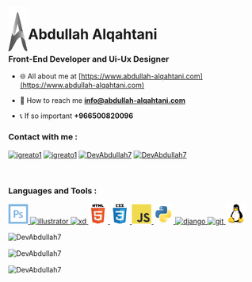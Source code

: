<img align="left" src="./assets/imgs/myLogoLetterLight.svg" height="90" width="40">
<h1 align="left">Abdullah Alqahtani</h1>
<h3 align="left">Front-End Developer and Ui-Ux Designer</h3>

- 🌐 All about me at [https://www.abdullah-alqahtani.com](https://www.abdullah-alqahtani.com)

- 💬 How to reach me **info@abdullah-alqahtani.com**

- 📞 If so important **+966500820096**

<h3 align="left">Contact with me :</h3>
<p align="left">
<a href="https://www.behance.net/DevAbdullah7" target="blank"><img align="center" src="https://raw.githubusercontent.com/rahuldkjain/github-profile-readme-generator/master/src/images/icons/Social/behance.svg" alt="igreato1" height="30" width="40" /></a>
<a href="https://www.linkedin.com/in/abdullah-alqahtani-190441220/"  target="blank"><img align="center" src="https://raw.githubusercontent.com/rahuldkjain/github-profile-readme-generator/master/src/images/icons/Social/linked-in-alt.svg" alt="igreato1" height="30" width="40" /></a>
<a href="https://twitter.com/DevAbdullah7" target="blank"><img align="center" src="https://raw.githubusercontent.com/rahuldkjain/github-profile-readme-generator/master/src/images/icons/Social/twitter.svg" alt="DevAbdullah7" height="30" width="40" /></a>
<a href="https://wa.me/message/NJTOJS37UMU2O1" target="blank"><img align="center" src="https://raw.githubusercontent.com/rahuldkjain/github-profile-readme-generator/master/src/images/icons/Social/whatsapp.svg" alt="DevAbdullah7" height="30" width="40" /></a>
</p>

<p align="left"> <a href="https://twitter.com/DevAbdullah7" target="blank"><img src="https://img.shields.io/twitter/follow/DevAbdullah7?logo=twitter&style=for-the-badge" alt="" /></a>

<h3 align="left">Languages and Tools :</h3>
<p align="left"> <a href="https://www.photoshop.com/en" target="_blanck" rel="noreferrer"> <img src="https://raw.githubusercontent.com/devicons/devicon/master/icons/photoshop/photoshop-line.svg" target="_blanck" alt="photoshop" width="40" height="40"/> </a> <a href="https://www.adobe.com/in/products/illustrator.html" target="_blank" rel="noreferrer"> <img src="https://www.vectorlogo.zone/logos/adobe_illustrator/adobe_illustrator-icon.svg" alt="illustrator" width="40" height="40"/> </a> <a href="https://www.adobe.com/products/xd.html" target="_blank" rel="noreferrer"> <img src="https://cdn.worldvectorlogo.com/logos/adobe-xd.svg" alt="xd" width="40" height="40"/> </a> <a href="https://www.w3.org/html/" target="_blank" rel="noreferrer"> <img src="https://raw.githubusercontent.com/devicons/devicon/master/icons/html5/html5-original-wordmark.svg" alt="html5" width="40" height="40"/> </a> <a href="https://www.w3schools.com/css/" target="_blank" rel="noreferrer"> <img src="https://raw.githubusercontent.com/devicons/devicon/master/icons/css3/css3-original-wordmark.svg" alt="css3" width="40" height="40"/> </a> <a href="https://developer.mozilla.org/en-US/docs/Web/JavaScript" target="_blank" rel="noreferrer"> <img src="https://raw.githubusercontent.com/devicons/devicon/master/icons/javascript/javascript-original.svg" alt="javascript" width="40" height="40"/> </a> <a href="https://www.python.org" target="_blank" rel="noreferrer"> <img src="https://raw.githubusercontent.com/devicons/devicon/master/icons/python/python-original.svg" alt="python" width="40" height="40"/> </a> <a href="https://www.djangoproject.com/" target="_blank" rel="noreferrer"> <img src="https://cdn.worldvectorlogo.com/logos/django.svg" alt="django" width="40" height="40"/> </a> <a href="https://git-scm.com/" target="_blank" rel="noreferrer"> <img src="https://www.vectorlogo.zone/logos/git-scm/git-scm-icon.svg" alt="git" width="40" height="40"/> </a> <a href="https://www.linux.org/" target="_blank" rel="noreferrer"> <img src="https://raw.githubusercontent.com/devicons/devicon/master/icons/linux/linux-original.svg" alt="linux" width="40" height="40"/> </a> </p>

<p><img align="center" src="https://github-readme-stats.vercel.app/api/top-langs?username=DevAbdullah7&show_icons=true&locale=en&layout=compact" alt="DevAbdullah7" /></p>
<p><img align="center" src="https://github-readme-stats.vercel.app/api?username=DevAbdullah7&show_icons=true&locale=en" alt="DevAbdullah7" /></p>
<p><img align="center" src="https://github-readme-streak-stats.herokuapp.com/?user=DevAbdullah7&" alt="DevAbdullah7" /></p>
